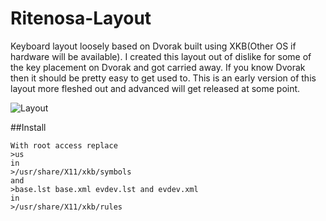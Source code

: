 # Ritenosa-Layout
Keyboard layout loosely based on Dvorak built using XKB(Other OS if hardware will be available).
I created this layout out of dislike for some of the key placement on Dvorak and got carried away.
If you know Dvorak then it should be pretty easy to get used to.
This is an early version of this layout more fleshed out and advanced will get released at some point.

![Layout](https://imgur.com/a/N8m7Km3)

##Install
```
With root access replace
>us
in
>/usr/share/X11/xkb/symbols
and
>base.lst base.xml evdev.lst and evdev.xml
in
>/usr/share/X11/xkb/rules
```
